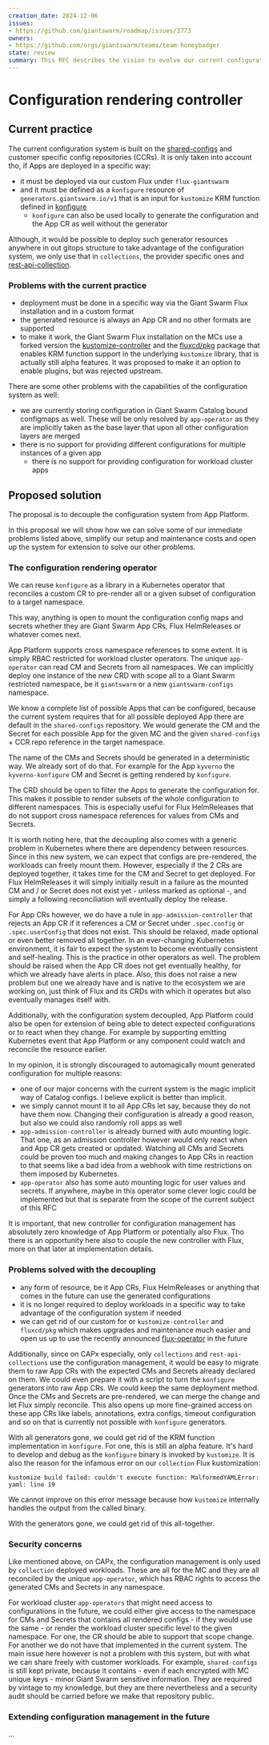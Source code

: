 ```yaml
---
creation_date: 2024-12-06
issues:
- https://github.com/giantswarm/roadmap/issues/3773
owners:
- https://github.com/orgs/giantswarm/teams/team-honeybadger
state: review
summary: This RFC describes the vision to evolve our current configuration management system to make it more flexible, reusable, locally reproducible and easier to extend in the future while making other parts of our platform slightly more simple.
---
```


# Configuration rendering controller

## Current practice

The current configuration system is built on the [shared-configs](https://github.com/giantswarm/shared-configs) and
customer specific config repositories (CCRs). It is only taken into account tho, if Apps are deployed in a specific way:

- it must be deployed via our custom Flux under `flux-giantswarm`
- and it must be defined as a `konfigure` resource of `generators.giantswarm.io/v1` that is an input for `kustomize`
  KRM function defined in [konfigure](https://github.com/giantswarm/konfigure/)
  - `konfigure` can also be used locally to generate the configuration and the App CR as well without the generator

Although, it would be possible to deploy such generator resources anywhere in out gitops structure to take advantage
of the configuration system, we only use that in `collections`, the provider specific ones and
[rest-api-collection](https://github.com/giantswarm/rest-api-app-collection).

### Problems with the current practice

- deployment must be done in a specific way via the Giant Swarm Flux installation and in a custom format
- the generated resource is always an App CR and no other formats are supported
- to make it work, the Giant Swarm Flux installation on the MCs use a forked version the
  [kustomize-controller](https://github.com/giantswarm/kustomize-controller) and the
  [fluxcd/pkg](https://github.com/giantswarm/fluxcd-pkg) package that enables KRM function support in the
  underlying `kustomize` library, that is actually still alpha features. It was proposed to make it an option
  to enable plugins, but was rejected upstream.

There are some other problems with the capabilities of the configuration system as well:

- we are currently storing configuration in Giant Swarm Catalog bound configmaps as well. These will be only
  resolved by `app-operator` as they are implicitly taken as the base layer that upon all other configuration
  layers are merged
- there is no support for providing different configurations for multiple instances of a given app
  - there is no support for providing configuration for workload cluster apps

## Proposed solution

The proposal is to decouple the configuration system from App Platform.

In this proposal we will show how we can solve some of our immediate problems listed above, simplify our setup
and maintenance costs and open up the system for extension to solve our other problems.

### The configuration rendering operator

We can reuse `konfigure` as a library in a Kubernetes operator that reconciles a custom CR to pre-render all or a
given subset of configuration to a target namespace.

This way, anything is open to mount the configuration config maps and secrets whether they are Giant Swarm App CRs,
Flux HelmReleases or whatever comes next.

App Platform supports cross namespace references to some extent. It is simply RBAC restricted for workload cluster
operators. The unique `app-operator` can read CM and Secrets from all namespaces. We can implicitly deploy one instance
of the new CRD with scope all to a Giant Swarm restricted namespace, be it `giantswarm` or a new `giantswarm-configs`
namespace.

We know a complete list of possible Apps that can be configured, because the current system requires that for all
possible deployed App there are default in the `shared-configs` repository. We would generate the CM and the Secret
for each possible App for the given MC and the given `shared-configs` + CCR repo reference in the target namespace.

The name of the CMs and Secrets should be generated in a deterministic way. We already sort of do that. For example
for the App `kyverno` the `kyverno-konfigure` CM and Secret is getting rendered by `konfigure`.

The CRD should be open to filter the Apps to generate the configuration for. This makes it possible to render subsets
of the whole configuration to different namespaces. This is especially useful for Flux HelmReleases that do not
support cross namespace references for values from CMs and Secrets.

It is worth noting here, that the decoupling also comes with a generic problem in Kubernetes where there are dependency
between resources. Since in this new system, we can expect that configs are pre-rendered, the workloads can freely
mount them. However, especially if the 2 CRs are deployed together, it takes time for the CM and Secret to get
deployed. For Flux HelmReleases it will simply initially result in a failure as the mounted CM and / or Secret does
not exist yet - unless marked as optional -, and simply a following reconciliation will eventually deploy the release.

For App CRs however, we do have a rule in `app-admission-controller` that rejects an App CR if it references a CM or
Secret under `.spec.config` or `.spec.userConfig` that does not exist. This should be relaxed, made optional or even
better removed all together. In an ever-changing Kubernetes environment, it is fair to expect the system to become
eventually consistent and self-healing. This is the practice in other operators as well. The problem should be
raised when the App CR does not get eventually healthy, for which we already have alerts in place. Also, this does not
raise a new problem but one we already have and is native to the ecosystem we are working on, just think of Flux and
its CRDs with which it operates but also eventually manages itself with.

Additionally, with the configuration system decoupled, App Platform could also be open for extension of being able to
detect expected configurations or to react when they change. For example by supporting emitting Kubernetes event
that App Platform or any component could watch and reconcile the resource earlier.

In my opinion, it is strongly discouraged to automagically mount generated configuration for multiple reasons:

- one of our major concerns with the current system is the magic implicit way of Catalog configs.
  I believe explicit is better than implicit.
- we simply cannot mount it to all App CRs let say, because they do not have them now. Changing their configuration
  is already a good reason, but also we could also randomly roll apps as well
- `app-admission-controller` is already burned with auto mounting logic. That one, as an admission controller
  however would only react when and App CR gets created or updated. Watching all CMs and Secrets could be proven
  too much and making changes to App CRs in reaction to that seems like a bad idea from a webhook with time
  restrictions on them imposed by Kubernetes.
- `app-operator` also has some auto mounting logic for user values and secrets. If anywhere, maybe in this operator
  some clever logic could be implemented but that is separate from the scope of the current subject of this RFC

It is important, that new controller for configuration management has absolutely zero knowledge of App Platform or
potentially also Flux. Tho there is an opportunity here also to couple the new controller with Flux, more on that
later at implementation details.

### Problems solved with the decoupling

- any form of resource, be it App CRs, Flux HelmReleases or anything that comes in the future can use the generated
  configurations
- it is no longer required to deploy workloads in a specific way to take advantage of the configuration system if needed
- we can get rid of our custom for or `kustomize-controller` and `fluxcd/pkg` which makes upgrades and maintenance
  much easier and open us up to use the recently announced
  [flux-operator](https://medium.com/@stefanprodan/introducing-the-flux-operator-gitops-on-autopilot-mode-b8f7b7f149fb)
  in the future

Additionally, since on CAPx especially, only `collections` and `rest-api-collections` use the configuration
management, it would be easy to migrate them to raw App CRs with the expected CMs and Secrets already declared on them.
We could even prepare it with a script to turn the `konfigure` generators into raw App CRs. We could keep the same
deployment method. Once the CMs and Secrets are pre-rendered, we can merge the change and let Flux simply reconcile.
This also opens up more fine-grained access on these app CRs like labels, annotations, extra configs, timeout
configuration and so on that is currently not possible with `konfigure` generators.

With all generators gone, we could get rid of the KRM function implementation in `konfigure`. For one, this is still
an alpha feature. It's hard to develop and debug as the `konfigure` binary is invoked by `kustomize`. It is also
the reason for the infamous error on our `collection` Flux kustomization:

```text
kustomize build failed: couldn't execute function: MalformedYAMLError: yaml: line 19
```

We cannot improve on this error message because how `kustomize` internally handles the output from the called binary.

With the generators gone, we could get rid of this all-together.

### Security concerns

Like mentioned above, on CAPx, the configuration management is only used by `collection` deployed workloads. These
are all for the MC and they are all reconciled by the unique `app-operator`, which has RBAC rights to access the
generated CMs and Secrets in any namespace.

For workload cluster `app-operators` that might need access to configurations in the future, we could either give
access to the namespace for CMs and Secrets that contains all rendered configs - if they would use the same -
or render the workload cluster specific level to the given namespace. For one, the CR should be able to support that
scope change. For another we do not have that implemented in the current system. The main issue here however is not
a problem with this system, but with what we can share freely with customer workloads. For example, `shared-configs`
is still kept private, because it contains - even if each encrypted with MC unique keys - minor Giant Swarm sensitive
information. They are required by vintage to my knowledge, but they are there nevertheless and a security audit
should be carried before we make that repository public.

### Extending configuration management in the future

...

